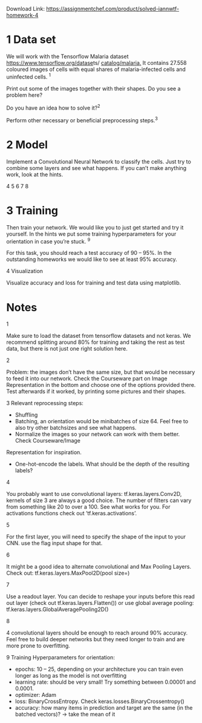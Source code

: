 Download Link: https://assignmentchef.com/product/solved-iannwtf-homework-4
<br>



<h1>1      Data set</h1>

We will work with the Tensorflow Malaria dataset <a href="https://www.tensorflow.org/datasets/catalog/malaria">https://www.tensorflow.org/datase</a>ts/ <a href="https://www.tensorflow.org/datasets/catalog/malaria">catalog/malaria</a><a href="https://www.tensorflow.org/datasets/catalog/malaria">.</a> It contains 27.558 coloured images of cells with equal shares of malaria-infected cells and uninfected cells. <sup>1</sup>

Print out some of the images together with their shapes. Do you see a problem here?

Do you have an idea how to solve it?<sup>2</sup>

Perform other necessary or beneficial preprocessing steps.<sup>3</sup>

<h1>2      Model</h1>

Implement a Convolutional Neural Network to classify the cells. Just try to combine some layers and see what happens. If you can’t make anything work, look at the hints.

4 5 6 7 8

<h1>3      Training</h1>

Then train your network. We would like you to just get started and try it yourself. In the hints we put some training hyperparameters for your orientation in case you’re stuck. <sup>9</sup>

For this task, you should reach a test accuracy of 90 – 95%. In the outstanding homeworks we would like to see at least 95% accuracy.

4 Visualization

Visualize accuracy and loss for training and test data using matplotlib.

<h1>Notes</h1>

1

Make sure to load the dataset from tensorflow datasets and not keras. We recommend splitting around 80% for training and taking the rest as test data, but there is not just one right solution here.

2

Problem: the images don’t have the same size, but that would be necessary to feed it into our network. Check the Courseware part on Image Representation in the bottom and choose one of the options provided there. Test afterwards if it worked, by printing some pictures and their shapes.

3 Relevant reprocessing steps:

<ul>

 <li>Shuffling</li>

 <li>Batching, an orientation would be minibatches of size 64. Feel free to also try other batchsizes and see what happens.</li>

 <li>Normalize the images so your network can work with them better. Check Courseware/Image</li>

</ul>

Representation for inspiration.

<ul>

 <li>One-hot-encode the labels. What should be the depth of the resulting labels?</li>

</ul>

4

You probably want to use convolutional layers: tf.keras.layers.Conv2D, kernels of size 3 are always a good choice. The number of filters can vary from something like 20 to over a 100. See what works for you. For activations functions check out ’tf.keras.activations’.

5

For the first layer, you will need to specify the shape of the input to your CNN. use the flag input shape for that.

6

It might be a good idea to alternate convolutional and Max Pooling Layers. Check out: tf.keras.layers.MaxPool2D(pool size=)

7

Use a readout layer. You can decide to reshape your inputs before this read out layer (check out tf.keras.layers.Flatten()) or use global average pooling: tf.keras.layers.GlobalAveragePooling2D()

8

4 convolutional layers should be enough to reach around 90% accuracy. Feel free to build deeper networks but they need longer to train and are more prone to overfitting.

9 Training Hyperparameters for orientation:

<ul>

 <li>epochs: 10 – 25, depending on your architecture you can train even longer as long as the model is not overfitting</li>

 <li>learning rate: should be very small! Try something between 0.00001 and 0.0001.</li>

 <li>optimizer: Adam</li>

 <li>loss: BinaryCrossEntropy. Check keras.losses.BinaryCrossentropy()</li>

 <li>accuracy: how many items in prediction and target are the same (in the batched vectors)? → take the mean of it</li>

</ul>